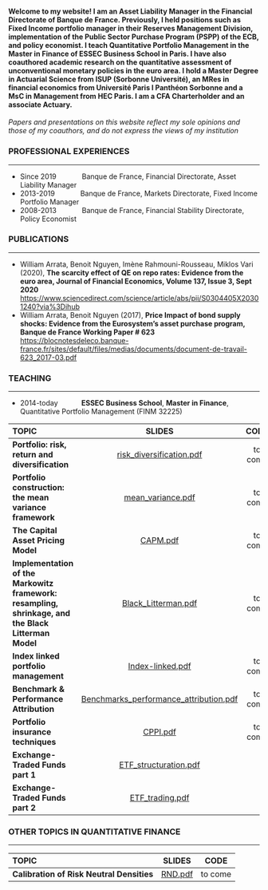 #### Welcome to my website! I am an Asset Liability Manager in the Financial Directorate of Banque de France. Previously, I held positions such as Fixed Income portfolio manager in their Reserves Management Division, implementation of the Public Sector Purchase Program (PSPP) of the ECB, and policy economist. I teach Quantitative Portfolio Management in the Master in Finance of ESSEC Business School in Paris. I have also coauthored academic research on the quantitative assessment of unconventional monetary policies in the euro area. I hold a Master Degree in Actuarial Science from ISUP (Sorbonne Université), an MRes in financial economics from Université Paris I Panthéon Sorbonne and a MsC in Management from HEC Paris. I am a CFA Charterholder and an associate Actuary.

*Papers and presentations on this website reflect my sole opinions and those of my coauthors, and do not express the views of my institution*

### **PROFESSIONAL EXPERIENCES**
___
- Since 2019 $~~~~~~~~~~~$ Banque de France, Financial Directorate, Asset Liability Manager
- 2013-2019 $~~~~~~~~~~~$ Banque de France, Markets Directorate, Fixed Income Portfolio Manager
- 2008-2013 $~~~~~~~~~~~$ Banque de France, Financial Stability Directorate, Policy Economist

### **PUBLICATIONS**
---
- William Arrata, Benoit Nguyen, Imène Rahmouni-Rousseau, Miklos Vari (2020), **The scarcity effect of QE on repo rates: Evidence from the euro area,
Journal of Financial Economics, Volume 137, Issue 3, Sept 2020**  
https://www.sciencedirect.com/science/article/abs/pii/S0304405X20301240?via%3Dihub
- William Arrata, Benoit Nguyen (2017), **Price Impact of bond supply shocks: Evidence from the
Eurosystem’s asset purchase program, Banque de France Working Paper # 623**  
https://blocnotesdeleco.banque-france.fr/sites/default/files/medias/documents/document-de-travail-623_2017-03.pdf

### **TEACHING**
***
- 2014-today $~~~~~~~~~~$ **ESSEC Business School**, **Master in Finance**, Quantitative Portfolio Management (FINM 32225)  

| **TOPIC** | **SLIDES** | **CODE**| **DATA**| **EXERCISES**|**CORRECTIONS**|
| :---        |     :---:      | :---:  |  :---:  | :---:  | :---:  |
| **Portfolio: risk, return and diversification**   |  [risk_diversification.pdf](https://github.com/WilliamArrata/WilliamArrata/files/12762267/risk_diversification.pdf)   | to come | to come |  |  |
| **Portfolio construction: the mean variance framework**  |    [mean_variance.pdf](https://github.com/WilliamArrata/WilliamArrata/files/12731024/mean_variance.pdf)     |  to come  | to come |[FINM32225_exercises_1_to_7.pdf](https://github.com/WilliamArrata/WilliamArrata/files/11501681/FINM32225_exercises_1_to_7.pdf) | [FINM31261_exercises_1_to_7_correction.pdf](https://github.com/WilliamArrata/WilliamArrata/files/11501811/FINM31261_exercises_1_to_7_correction.pdf) |
| **The Capital Asset Pricing Model**     |    [CAPM.pdf](https://github.com/WilliamArrata/WilliamArrata/files/12718633/CAPM.pdf)     |  to come  | to come | [FINM31261_exercises_8_to_10.pdf](https://github.com/WilliamArrata/WilliamArrata/files/11501690/FINM31261_exercises_8_to_10.pdf)  | [FINM31261_exercises__8_to_10_corrections.pdf](https://github.com/WilliamArrata/WilliamArrata/files/11501802/FINM31261_exercises__8_to_10_corrections.pdf)|
| **Implementation of the Markowitz framework:** <br /> **resampling, shrinkage, and the Black Litterman Model**  |  [Black_Litterman.pdf](https://github.com/WilliamArrata/WilliamArrata/files/12704135/Black_Litterman.pdf)   | to come  | to come | [FINM31261_exercises_11_12.pdf](https://github.com/WilliamArrata/WilliamArrata/files/11501695/FINM31261_exercises_11_12.pdf) | [FINM31261_exercises_11_12_corrections.pdf](https://github.com/WilliamArrata/WilliamArrata/files/11501776/FINM31261_exercises_11_12_corrections.pdf) |
| **Index linked portfolio management**     |    [Index-linked.pdf](https://github.com/WilliamArrata/WilliamArrata/files/12709616/Index-linked.pdf)    | to come  | to come |  | | 
| **Benchmark & Performance Attribution**  |     [Benchmarks_performance_attribution.pdf](https://github.com/WilliamArrata/WilliamArrata/files/12619940/Benchmarks_performance_attribution.pdf)  | to come  | to come | [FINM31261_exercises_13.pdf](https://github.com/WilliamArrata/WilliamArrata/files/11501697/FINM31261_exercises_13.pdf)  |   [FINM31261_exercises_13_correction.pdf](https://github.com/WilliamArrata/WilliamArrata/files/12642649/FINM31261_exercises_13_correction.pdf)   | 
| **Portfolio insurance techniques**     | [CPPI.pdf](https://github.com/WilliamArrata/WilliamArrata/files/11141833/CPPI.pdf)  | to come  | to come | [FINM31261_exercises_14.pdf](https://github.com/WilliamArrata/WilliamArrata/files/11501714/FINM31261_exercises_14.pdf) | [FINM31261_exercises_14_correction.pdf](https://github.com/WilliamArrata/WilliamArrata/files/11501788/FINM31261_exercises_14_correction.pdf)| 
| **Exchange-Traded Funds part 1**     | [ETF_structuration.pdf](https://github.com/WilliamArrata/WilliamArrata/files/11141835/ETF_structuration.pdf)  |  |  |  | 
| **Exchange-Traded Funds part 2**     |[ETF_trading.pdf](https://github.com/WilliamArrata/WilliamArrata/files/11454048/ETF_trading.pdf)|  | | |  |

### **OTHER TOPICS IN QUANTITATIVE FINANCE**
***

| **TOPIC** | **SLIDES** | **CODE**|
| :---        |     :---:      | :---:  |
| **Calibration of Risk Neutral Densities** |  [RND.pdf](https://github.com/WilliamArrata/WilliamArrata/files/12607636/RND.pdf)   | to come |
